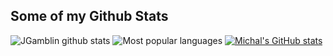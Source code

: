 ## Some of my Github Stats
![JGamblin github stats](https://github-readme-stats.vercel.app/api?username=michpcx&show_icons=true&theme=codeSTACKr&count_private=true)
![Most popular languages](https://github-readme-stats.vercel.app/api/top-langs/?username=michpcx&hide=html&theme=codeSTACKr)
[![Michal's GitHub stats](https://github-readme-stats.vercel.app/api?username=michpcx)](https://github.com/michpcx)
